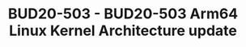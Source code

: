 ---
categories:
- BUD20
image:
  featured: 'true'
  path: https://static.linaro.org/connect/bud20/images/BUD20-503.png
session_id: BUD20-503
session_speakers:
- speaker_bio: Matteo is Director of Software Technology Management at Arm and serves
    as Chairman of the Board for Trusted Firmware.<br /> He drives Arm's community
    effort into various open source projects, focusing on security architectures,
    firmware & kernel interfaces, platform security requirements and ecosystem enablement.<br
    /> In a previous life, he spent many years managing and working on embedded software
    developments for networking and automotive devices across various companies, where
    firmware meant BSPs and lot of proprietary headache.
  speaker_company: Arm
  speaker_image: http://avatars.sched.co/7/02/7234934/avatar.jpg.320x320px.jpg?189
  speaker_name: Matteo Carlini
  speaker_position: Director of Software Technology Management
  speaker_role: attendee, speaker
session_track: Linux Kernel
tag: session
tags: Linux Kernel
title: BUD20-503 - BUD20-503 Arm64 Linux Kernel Architecture update
---